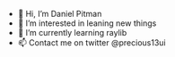 - 👋 Hi, I’m Daniel Pitman
- 👀 I’m interested in leaning new things
- 🌱 I’m currently learning raylib
- 📫 Contact me on twitter @precious13ui
